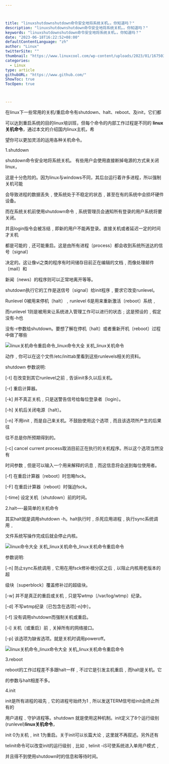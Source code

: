 ```yaml
---



title: "linuxshutdownshutdown命令安全地将系统关机。。你知道吗？"
description: "linuxshutdownshutdown命令安全地将系统关机。。你知道吗？"
keywords: "linuxshutdownshutdown命令安全地将系统关机。。你知道吗？"
date: "2023-06-18T16:22:52+08:00"
defaultContentLanguage: "zh"
author: "Linux"
twitterSite: ""
thumbnail: "https://www.linuxcool.com/wp-content/uploads/2023/01/1675031102726_0.jpg"
categories:
  - Linux
type: article
githubURL: "https://www.github.com/"
ShowToc: true
TocOpen: true



---
```


在linux下一些常用的关机/重启命令有shutdown、halt、reboot、及init，它们都

可以达到重启系统的目的linux培训班，但每个命令的内部工作过程是不同的 **linux关机命令**，通过本文的介绍国内linux主机，希

望你可以更加灵活的运用各种关机命令。

1.shutdown

shutdown命令安全地将系统关机。 有些用户会使用直接断掉电源的方式来关闭linux，

这是十分危险的。因为linux与windows不同，其后台运行着许多进程，所以强制关机可能

会导致进程的数据丢失﹐使系统处于不稳定的状态﹐甚至在有的系统中会损坏硬件设备。

而在系统关机前使用shutdown命令﹐系统管理员会通知所有登录的用户系统将要关闭。

并且login指令会被冻结﹐即新的用户不能再登录。直接关机或者延迟一定的时间才关机

都是可能的﹐还可能重启。这是由所有进程〔process〕都会收到系统所送达的信号〔signal〕

决定的。这让像vi之类的程序有时间储存目前正在编辑的文档﹐而像处理邮件〔mail〕和

新闻〔news〕的程序则可以正常地离开等等。

shutdown执行它的工作是送信号〔signal〕给init程序﹐要求它改变runlevel。

Runlevel 0被用来停机〔halt〕﹐runlevel 6是用来重新激活〔reboot〕系统﹐

而runlevel 1则是被用来让系统进入管理工作可以进行的状态﹔这是预设的﹐假定没有-h也

没有-r参数给shutdown。要想了解在停机〔halt〕或者重新开机〔reboot〕过程中做了哪些

![linux关机命令重启命令_linux命令大全 关机_linux关机命令](https://www.linuxcool.com/wp-content/uploads/2023/01/1675031102726_0.jpg)

动作﹐你可以在这个文件/etc/inittab里看到这些runlevels相关的资料。

shutdown 参数说明:

[-t] 在改变到其它runlevel之前﹐告诉init多久以后关机。

[-r] 重启计算器。

[-k] 并不真正关机﹐只是送警告信号给每位登录者〔login〕。

[-h] 关机后关闭电源〔halt〕。

[-n] 不用init﹐而是自己来关机。不鼓励使用这个选项﹐而且该选项所产生的后果往

往不总是你所预期得到的。

[-c] cancel current process取消目前正在执行的关机程序。所以这个选项当然没有

时间参数﹐但是可以输入一个用来解释的讯息﹐而这信息将会送到每位使用者。

[-f] 在重启计算器〔reboot〕时忽略fsck。

[-F] 在重启计算器〔reboot〕时强迫fsck。

[-time] 设定关机〔shutdown〕前的时间。

2.halt—-最简单的关机命令

其实halt就是调用shutdown -h。halt执行时﹐杀死应用进程﹐执行sync系统调用﹐

文件系统写操作完成后就会停止内核。

![linux命令大全 关机_linux关机命令_linux关机命令重启命令](https://www.linuxcool.com/wp-content/uploads/2023/01/1675031102726_1.png)

参数说明:

[-n] 防止sync系统调用﹐它用在用fsck修补根分区之后﹐以阻止内核用老版本的超

级块〔superblock〕覆盖修补过的超级块。

[-w] 并不是真正的重启或关机﹐只是写wtmp〔/var/log/wtmp〕纪录。

[-d] 不写wtmp纪录〔已包含在选项[-n]中〕。

[-f] 没有调用shutdown而强制关机或重启。

[-i] 关机〔或重启〕前﹐关掉所有的网络接口。

[-p] 该选项为缺省选项。就是关机时调用poweroff。

![linux关机命令_linux命令大全 关机_linux关机命令重启命令](https://www.linuxcool.com/wp-content/uploads/2023/01/1675031102726_2.jpg)

3.reboot

reboot的工作过程差不多跟halt一样﹐不过它是引发主机重启﹐而halt是关机。它

的参数与halt相差不多。

4.init

init是所有进程的祖先﹐它的进程号始终为1﹐所以发送TERM信号给init会终止所有的

用户进程﹑守护进程等。shutdown 就是使用这种机制。init定义了8个运行级别(runlevel)**linux关机命令**，

init 0为关机﹐init 1为重启。关于init可以长篇大论﹐这里就不再叙述。另外还有

telinit命令可以改变init的运行级别﹐比如﹐telinit -iS可使系统进入单用户模式﹐

并且得不到使用shutdown时的信息和等待时间。